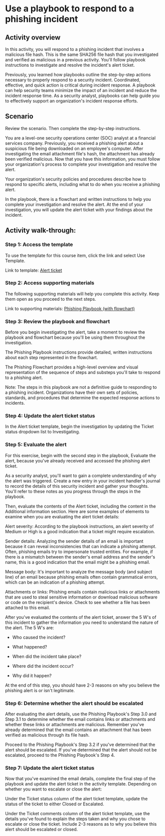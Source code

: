 <h1>Use a playbook to respond to a phishing incident</h1>

<h2>Activity overview</h2>

In this activity, you will respond to a phishing incident that involves a malicious file hash. This is the same SHA256 file hash that you investigated and verified as malicious in a previous activity. You'll follow playbook instructions to investigate and resolve the incident's alert ticket.

Previously, you learned how playbooks outline the step-by-step actions necessary to properly respond to a security incident. Coordinated, effective, and quick action is critical during incident response. A playbook can help security teams minimize the impact of an incident and reduce the incident response time. As a security analyst, playbooks can help guide you to effectively support an organization's incident response efforts.

<h2>Scenario</h2>

Review the scenario. Then complete the step-by-step instructions.

You are a level-one security operations center (SOC) analyst at a financial services company. Previously, you received a phishing alert about a suspicious file being downloaded on an employee's computer. After investigating the email attachment file's hash, the attachment has already been verified malicious. Now that you have this information, you must follow your organization's process to complete your investigation and resolve the alert.

Your organization's security policies and procedures describe how to respond to specific alerts, including what to do when you receive a phishing alert. 

In the playbook, there is a flowchart and written instructions to help you complete your investigation and resolve the alert. At the end of your investigation, you will update the alert ticket with your findings about the incident.

<h2>Activity walk-through:</h2>

<h3>Step 1: Access the template</h3>

To use the template for this course item, click the link and select Use Template.

Link to template: <a href="https://docs.google.com/document/d/1Q7M5u1wf6p3J4MEseZSK4mgQT-iUFbPkDiA8Dq_RfbE/edit?tab=t.0">Alert ticket</a> 

<h3>Step 2: Access supporting materials</h3>

The following supporting materials will help you complete this activity. Keep them open as you proceed to the next steps. 

Link to supporting materials: <a href="https://docs.google.com/document/d/1rOSSCtLsiWVjAjTdJtWrSrvqpiXHissEAqiy5KD4Kv4/template/preview">Phishing Playbook (with flowchart)</a> 

<h3>Step 3: Review the playbook and flowchart</h3>

Before you begin investigating the alert, take a moment to review the playbook and flowchart because you'll be using them throughout the investigation.

The Phishing Playbook instructions provide detailed, written instructions about each step represented in the flowchart.

The Phishing Flowchart provides a high-level overview and visual representation of the sequence of steps and substeps you'll take to respond to a phishing alert.

Note: The steps in this playbook are not a definitive guide to responding to a phishing incident. Organizations have their own sets of policies, standards, and procedures that determine the expected response actions to incidents.

<h3>Step 4: Update the alert ticket status</h3>

In the Alert ticket template, begin the investigation by updating the Ticket status dropdown list to Investigating.

<h3>Step 5: Evaluate the alert</h3>

For this exercise, begin with the second step in the playbook, Evaluate the alert, because you've already received and accessed the phishing alert ticket. 

As a security analyst, you'll want to gain a complete understanding of why the alert was triggered. Create a new entry in your incident handler's journal to record the details of this security incident and gather your thoughts. You'll refer to these notes as you progress through the steps in the playbook. 

Then, evaluate the contents of the Alert ticket, including the content in the Additional information section. Here are some examples of elements to examine when you are evaluating the alert ticket details:

Alert severity: According to the playbook instructions, an alert severity of Medium or High is a good indication that a ticket might require escalation.

Sender details: Analyzing the sender details of an email is important because it can reveal inconsistencies that can indicate a phishing attempt. Often, phishing emails try to impersonate trusted entities. For example, if there is a mismatch between the sender's email address and the sender's name, this is a good indication that the email might be a phishing email.

Message body: It's important to analyze the message body (and subject line) of an email because phishing emails often contain grammatical errors, which can be an indication of a phishing attempt.

Attachments or links: Phishing emails contain malicious links or attachments that are used to steal sensitive information or download malicious software or code on the recipient's device. Check to see whether a file has been attached to this email.

After you've evaluated the contents of the alert ticket, answer the 5 W's of this incident to gather the information you need to understand the nature of the alert. The 5 W's are:

- Who caused the incident?

- What happened?

- When did the incident take place?

- Where did the incident occur?

- Why did it happen?

At the end of this step, you should have 2-3 reasons on why you believe the phishing alert is or isn't legitimate.

<h3>Step 6: Determine whether the alert should be escalated</h3>

After evaluating the alert details, use the Phishing Playbook's Step 3.0 and Step 3.1 to determine whether the email contains links or attachments and whether these links or attachments are malicious. Remember you've already determined that the email contains an attachment that has been verified as malicious through its file hash. 

Proceed to the Phishing Playbook's Step 3.2 if you've determined that the alert should be escalated. If you've determined that the alert should not be escalated, proceed to the Phishing Playbook's Step 4.

<h3>Step 7: Update the alert ticket status</h3>

Now that you've examined the email details, complete the final step of the playbook and update the alert ticket in the activity template. Depending on whether you want to escalate or close the alert:

Under the Ticket status column of the alert ticket template, update the status of the ticket to either Closed or Escalated.

Under the Ticket comments column of the alert ticket template, use the details you've found to explain the steps taken and why you chose to escalate or close the ticket. Include 2-3 reasons as to why you believe this alert should be escalated or closed.
